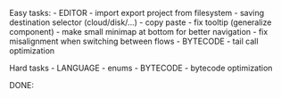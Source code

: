 
Easy tasks:
    - EDITOR
        - import export project from filesystem
        - saving destination selector (cloud/disk/...)
        - copy paste
        - fix tooltip (generalize component)
        - make small minimap at bottom for better navigation
        - fix misalignment when switching between flows
    - BYTECODE
        - tail call optimization

Hard tasks
    - LANGUAGE
        - enums
    - BYTECODE
        - bytecode optimization

DONE:
 <!-- - fix memoization -->
 <!-- - fix renaming & validation -->
 <!-- - tuple constructor row -->
 <!-- - backwards generic inference -->
 <!-- - display generics -->
 <!-- - modules -->